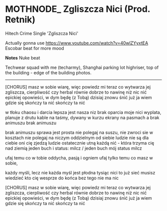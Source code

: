 # MOTHNODE_ Zgliszcza Nici (Prod. Retnik)
Hitech Crime Single 'Zgliszcza Nici'

Actually gonna use https://www.youtube.com/watch?v=40wlZYyxtEA
Escobar beat for more mood

**Notes**
Nuke beat

Techwear squad with me (techarmy), Shanghai parking lot highriser, top of the building - edge of the building photos.

---

[CHORUS]
masz w sobie wiarę, więc powiedz mi teraz 
co wytwarza jej zgliszcza, cierpliwość czy herbal 
równie dobrze to nawinę niż nic 
nić epickiej opowieści, w dym 
będę (z Tobą) dzisiaj znowu śnić
już ja wiem gdzie się skończy ta nić 
skończy ta nić

w tłoku chaosu i darcia 
lepsza jest nasza niz brak oparcia 
moje nici wyplata, planuje z drutu 
kable na taśmy, dywany w kurzu 
ekrany na pasmach a brak animuszu
brak animuszu

brak animuszu sprawa jest prosta
nie polegaj na suszu, nie zwroci sie w kosztach
nie polegaj na niczym oddzielnym od siebie
ludzie nie są dla ciebie
oni cię zjedzą
ludzie ostatecznie utną każdą nić - 
która trzyma cię nad ziemią 
jeden buch i status: milcz / jeden buch mój status milcz

ufaj temu co w tobie oddycha, pasją i ogniem
ufaj tylko temu co masz w sobie, 

każdy myśli, lecz nie każda myśl jest płodna
tysiąc nici to już sieć
musisz wiedzieć kto cię wesprze do końca
bez tego nie ma nic

[CHORUS]
masz w sobie wiarę, więc powiedz mi teraz 
co wytwarza jej zgliszcza, cierpliwość czy herbal 
równie dobrze to nawinę niż nic 
nić epickiej opowieści, w dym 
będę (z Tobą) dzisiaj znowu śnić
już ja wiem gdzie się skończy ta nić 
skończy ta nić
